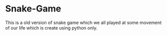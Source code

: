 # Snake-Game
This is a old version of snake game which we all played at some movement of our life  which is create using python only.

